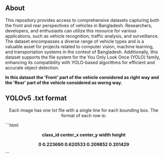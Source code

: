 ## About

<p> This repository provides access to comprehensive datasets capturing both the front and rear perspectives of vehicles in Bangladesh. Researchers, developers, and enthusiasts can utilize this resource for various applications, such as vehicle recognition, traffic analysis, and surveillance. The dataset encompasses a diverse range of vehicle types and is a valuable asset for projects related to computer vision, machine learning, and transportation systems in the context of Bangladesh. Additionally, this dataset supports the file system for the You Only Look Once (YOLO) family, enhancing its compatibility with YOLO-based algorithms for efficient and accurate object detection.
</p>

<b>In this dataset the 'Front' part of the vehicle considered as right way and the 'Rear' part of the vehicle considered as worng way.</b>

## YOLOv5 .txt format

<p align="center">Each image has one txt file with a single line for each bounding box. The format of each row is:</p>
```html
<p align="center"><b>class_id center_x center_y width height</b></p>
<p align="center"><b>0 0.223690 0.620533 0.209852 0.201429</b></p>
```
